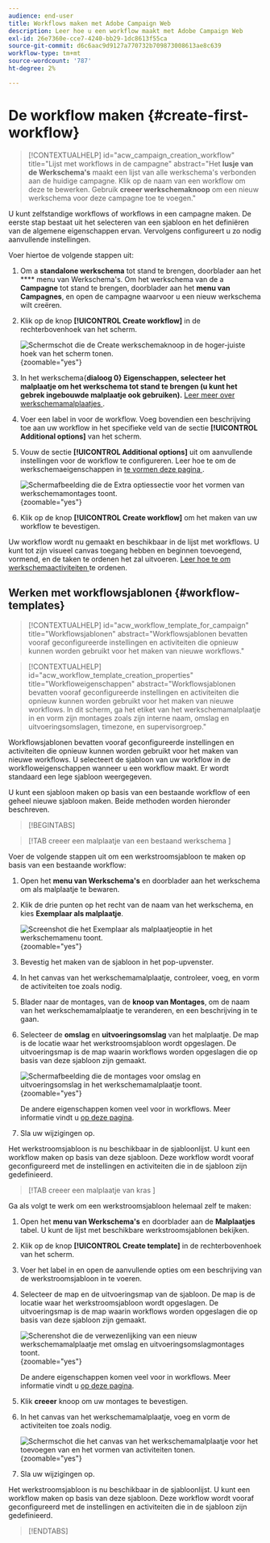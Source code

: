 ```yaml
---
audience: end-user
title: Workflows maken met Adobe Campaign Web
description: Leer hoe u een workflow maakt met Adobe Campaign Web
exl-id: 26e7360e-cce7-4240-bb29-1dc8613f55ca
source-git-commit: d6c6aac9d9127a770732b709873008613ae8c639
workflow-type: tm+mt
source-wordcount: '787'
ht-degree: 2%

---
```


# De workflow maken {#create-first-workflow}

>[!CONTEXTUALHELP]
>id="acw_campaign_creation_workflow"
>title="Lijst met workflows in de campagne"
>abstract="Het **lusje van de Werkschema&#39;s** maakt een lijst van alle werkschema&#39;s verbonden aan de huidige campagne. Klik op de naam van een workflow om deze te bewerken. Gebruik **creeer werkschemaknoop** om een nieuw werkschema voor deze campagne toe te voegen."

U kunt zelfstandige workflows of workflows in een campagne maken. De eerste stap bestaat uit het selecteren van een sjabloon en het definiëren van de algemene eigenschappen ervan. Vervolgens configureert u zo nodig aanvullende instellingen.

Voer hiertoe de volgende stappen uit:

1. Om a **standalone werkschema** tot stand te brengen, doorblader aan het **** menu van Werkschema&#39;s. Om het werkschema van de a **Campagne** tot stand te brengen, doorblader aan het **menu van Campagnes**, en open de campagne waarvoor u een nieuw werkschema wilt creëren.

1. Klik op de knop **[!UICONTROL Create workflow]** in de rechterbovenhoek van het scherm.

   ![ Schermschot die de Create werkschemaknoop in de hoger-juiste hoek van het scherm tonen.](assets/workflow-create.png){zoomable="yes"}

1. In het werkschema{**dialoog 0} Eigenschappen, selecteer het malplaatje om het werkschema tot stand te brengen (u kunt het gebrek ingebouwde malplaatje ook gebruiken).** [ Leer meer over werkschemamalplaatjes ](#workflow-templates).

1. Voer een label in voor de workflow. Voeg bovendien een beschrijving toe aan uw workflow in het specifieke veld van de sectie **[!UICONTROL Additional options]** van het scherm.

1. Vouw de sectie **[!UICONTROL Additional options]** uit om aanvullende instellingen voor de workflow te configureren. Leer hoe te om de werkschemaeigenschappen in [ te vormen deze pagina ](workflow-settings.md#properties).

   ![ Schermafbeelding die de Extra optiessectie voor het vormen van werkschemamontages toont.](assets/workflow-additional-options.png){zoomable="yes"}

1. Klik op de knop **[!UICONTROL Create workflow]** om het maken van uw workflow te bevestigen.

Uw workflow wordt nu gemaakt en beschikbaar in de lijst met workflows. U kunt tot zijn visueel canvas toegang hebben en beginnen toevoegend, vormend, en de taken te ordenen het zal uitvoeren. [ Leer hoe te om werkschemaactiviteiten ](orchestrate-activities.md) te ordenen.

## Werken met workflowsjablonen {#workflow-templates}

>[!CONTEXTUALHELP]
>id="acw_workflow_template_for_campaign"
>title="Workflowsjablonen"
>abstract="Workflowsjablonen bevatten vooraf geconfigureerde instellingen en activiteiten die opnieuw kunnen worden gebruikt voor het maken van nieuwe workflows."

>[!CONTEXTUALHELP]
>id="acw_workflow_template_creation_properties"
>title="Workfloweigenschappen"
>abstract="Workflowsjablonen bevatten vooraf geconfigureerde instellingen en activiteiten die opnieuw kunnen worden gebruikt voor het maken van nieuwe workflows. In dit scherm, ga het etiket van het werkschemamalplaatje in en vorm zijn montages zoals zijn interne naam, omslag en uitvoeringsomslagen, timezone, en supervisorgroep."

Workflowsjablonen bevatten vooraf geconfigureerde instellingen en activiteiten die opnieuw kunnen worden gebruikt voor het maken van nieuwe workflows. U selecteert de sjabloon van uw workflow in de workfloweigenschappen wanneer u een workflow maakt. Er wordt standaard een lege sjabloon weergegeven.

U kunt een sjabloon maken op basis van een bestaande workflow of een geheel nieuwe sjabloon maken. Beide methoden worden hieronder beschreven.

>[!BEGINTABS]

>[!TAB  creeer een malplaatje van een bestaand werkschema ]

Voer de volgende stappen uit om een werkstroomsjabloon te maken op basis van een bestaande workflow:

1. Open het **menu van Werkschema&#39;s** en doorblader aan het werkschema om als malplaatje te bewaren.
1. Klik de drie punten op het recht van de naam van het werkschema, en kies **Exemplaar als malplaatje**.

   ![ Screenshot die het Exemplaar als malplaatjeoptie in het werkschemamenu toont.](assets/wf-copy-as-template.png){zoomable="yes"}

1. Bevestig het maken van de sjabloon in het pop-upvenster.
1. In het canvas van het werkschemamalplaatje, controleer, voeg, en vorm de activiteiten toe zoals nodig.
1. Blader naar de montages, van de **knoop van Montages**, om de naam van het werkschemamalplaatje te veranderen, en een beschrijving in te gaan.
1. Selecteer de **omslag** en **uitvoeringsomslag** van het malplaatje. De map is de locatie waar het werkstroomsjabloon wordt opgeslagen. De uitvoeringsmap is de map waarin workflows worden opgeslagen die op basis van deze sjabloon zijn gemaakt.

   ![ Schermafbeelding die de montages voor omslag en uitvoeringsomslag in het werkschemamalplaatje toont.](assets/wf-settings-template.png){zoomable="yes"}

   De andere eigenschappen komen veel voor in workflows. Meer informatie vindt u [op deze pagina](workflow-settings.md#properties).

1. Sla uw wijzigingen op.

Het werkstroomsjabloon is nu beschikbaar in de sjabloonlijst. U kunt een workflow maken op basis van deze sjabloon. Deze workflow wordt vooraf geconfigureerd met de instellingen en activiteiten die in de sjabloon zijn gedefinieerd.

>[!TAB  creeer een malplaatje van kras ]

Ga als volgt te werk om een werkstroomsjabloon helemaal zelf te maken:

1. Open het **menu van Werkschema&#39;s** en doorblader aan de **Malplaatjes** tabel. U kunt de lijst met beschikbare werkstroomsjablonen bekijken.
1. Klik op de knop **[!UICONTROL Create template]** in de rechterbovenhoek van het scherm.
1. Voer het label in en open de aanvullende opties om een beschrijving van de werkstroomsjabloon in te voeren.
1. Selecteer de map en de uitvoeringsmap van de sjabloon. De map is de locatie waar het werkstroomsjabloon wordt opgeslagen. De uitvoeringsmap is de map waarin workflows worden opgeslagen die op basis van deze sjabloon zijn gemaakt.

   ![ Scherenshot die de verwezenlijking van een nieuw werkschemamalplaatje met omslag en uitvoeringsomslagmontages toont.](assets/new-wf-template.png){zoomable="yes"}

   De andere eigenschappen komen veel voor in workflows. Meer informatie vindt u [op deze pagina](workflow-settings.md#properties).

1. Klik **creeer** knoop om uw montages te bevestigen.
1. In het canvas van het werkschemamalplaatje, voeg en vorm de activiteiten toe zoals nodig.

   ![ Schermschot die het canvas van het werkschemamalplaatje voor het toevoegen van en het vormen van activiteiten tonen.](assets/wf-template-activities.png){zoomable="yes"}

1. Sla uw wijzigingen op.

Het werkstroomsjabloon is nu beschikbaar in de sjabloonlijst. U kunt een workflow maken op basis van deze sjabloon. Deze workflow wordt vooraf geconfigureerd met de instellingen en activiteiten die in de sjabloon zijn gedefinieerd.

>[!ENDTABS]